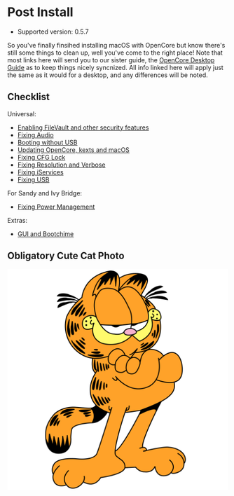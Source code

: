 # Post Install

* Supported version: 0.5.7

So you've finally finsihed installing macOS with OpenCore but know there's still some things to clean up, well you've come to the right place! Note that most links here will send you to our sister guide, the [OpenCore Desktop Guide](https://desktop.dortania.ml) as to keep things nicely syncnized. All info linked here will apply just the same as it would for a desktop, and any differences will be noted.

## Checklist

Universal:
* [Enabling FileVault and other security features](https://desktop.dortania.ml/post-install/security)
* [Fixing Audio](https://desktop.dortania.ml//post-install/audio)
* [Booting without USB](https://desktop.dortania.ml//post-install/oc2hdd)
* [Updating OpenCore, kexts and macOS](https://desktop.dortania.ml//post-install/update)
* [Fixing CFG Lock](https://desktop.dortania.ml//extras/msr-lock)
* [Fixing Resolution and Verbose](https://desktop.dortania.ml//post-install/verbose)
* [Fixing iServices](https://desktop.dortania.ml//post-install/iservices)
* [Fixing USB](https://usb-map.gitbook.io/project/)

For Sandy and Ivy Bridge:
* [Fixing Power Management](https://github.com/Piker-Alpha/ssdtPRGen.sh)

Extras:
* [GUI and Bootchime](https://desktop.dortania.ml/extras/gui.html)

## Obligatory Cute Cat Photo

![](/Images/post-install/cat.png)
